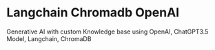 # Langchain Chromadb OpenAI
Generative AI with custom Knowledge base using OpenAI, ChatGPT3.5 Model, Langchain, ChromaDB
